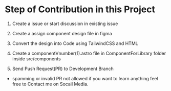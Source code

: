 # Step of Contribution in this Project

1. Create a issue or start discussion in existing issue

2. Create a assign component design file in figma 

3. Convert the design into Code using TailwindCSS and HTML

4. Create a componentVnumber(1).astro file in ComponentForLibrary folder inside src/components

5. Send Push Request(PR) to Development Branch

- spamming or invalid PR not allowed if you want to learn anything feel free to Contact me on Socail Media.